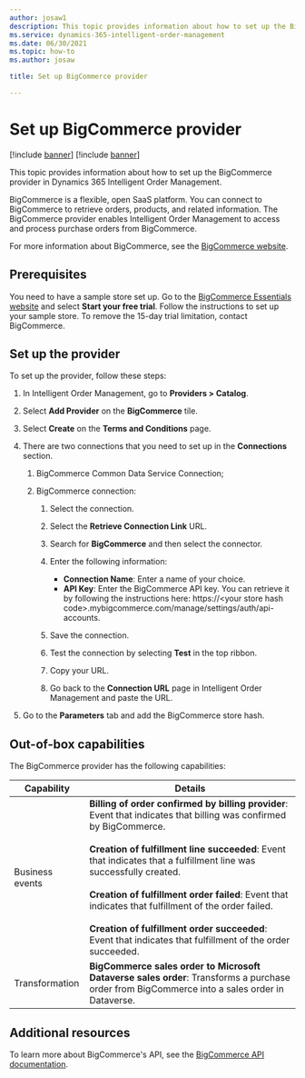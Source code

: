 ```yaml
---
author: josaw1
description: This topic provides information about how to set up the BigCommerce provider in Dynamics 365 Intelligent Order Management.
ms.service: dynamics-365-intelligent-order-management
ms.date: 06/30/2021
ms.topic: how-to
ms.author: josaw

title: Set up BigCommerce provider

---
```


# Set up BigCommerce provider

[!include [banner](includes/banner.md)]
[!include [banner](includes/preview-banner.md)]

This topic provides information about how to set up the BigCommerce provider in Dynamics 365 Intelligent Order Management.

BigCommerce is a flexible, open SaaS platform. You can connect to BigCommerce to retrieve orders, products, and related information. The BigCommerce provider enables Intelligent Order Management to access and process purchase orders from BigCommerce.  

For more information about BigCommerce, see the [BigCommerce website](https://www.bigcommerce.com/). 

## Prerequisites 

You need to have a sample store set up. Go to the [BigCommerce Essentials website](https://www.bigcommerce.com/essentials/) and select **Start your free trial**. Follow the instructions to set up your sample store. To remove the 15-day trial limitation, contact BigCommerce.

## Set up the provider
To set up the provider, follow these steps: 

1.  In Intelligent Order Management, go to **Providers > Catalog**.

2.  Select **Add Provider** on the **BigCommerce** tile.

3.  Select **Create** on the **Terms and Conditions** page.

4.  There are two connections that you need to set up in the **Connections** section.

    1. BigCommerce Common Data Service Connection;

    2. BigCommerce connection:

          1. Select the connection.

          3. Select the **Retrieve Connection Link** URL.

          5. Search for **BigCommerce** and then select the connector.

          7. Enter the following information: 
              - **Connection Name**: Enter a name of your choice.
              - **API Key**: Enter the BigCommerce API key. You can retrieve it by following the instructions here: https://\<your store hash code\>.mybigcommerce.com/manage/settings/auth/api-accounts.

          9. Save the connection.

          11. Test the connection by selecting **Test** in the top ribbon.

          13. Copy your URL.

          15. Go back to the **Connection URL** page in Intelligent Order Management and paste the URL.

5. Go to the **Parameters** tab and add the BigCommerce store hash.

## Out-of-box capabilities

The BigCommerce provider has the following capabilities:

|  Capability | Details |
| ------------------ | -------------------------------- |
|  Business events  | **Billing of order confirmed by billing provider**: Event that indicates that billing was confirmed by BigCommerce.</br><br>**Creation of fulfillment line succeeded**: Event that indicates that a fulfillment line was successfully created.</br><br>**Creation of fulfillment order failed**: Event that indicates that fulfillment of the order failed.</br><br>**Creation of fulfillment order succeeded**: Event that indicates that fulfillment of the order succeeded.</br>  |
| Transformation  |  **BigCommerce sales order to Microsoft Dataverse sales order**: Transforms a purchase order from BigCommerce into a sales order in Dataverse.|

## Additional resources

To learn more about BigCommerce's API, see the [BigCommerce API documentation](https://developer.bigcommerce.com/api-docs).
